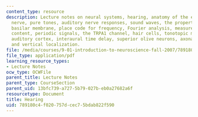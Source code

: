 ```yaml
---
content_type: resource
description: Lecture notes on neural systems, hearing, anatomy of the ear, the auditory
  nerve, pure tones, auditory nerve responses, sound waves, the properties of the
  basilar membrane, place code for frequency, Fourier analysis, measures of frequency
  content, periodic signals, the TRPA1 channel, hair cells, tonotopic maps, the primary
  auditory cortex, interaural time delay, superior olive neurons, axonal delay lines,
  and vertical localization.
file: /media/courses/9-01-introduction-to-neuroscience-fall-2007/789180c4f020757dcec75bdab822f590_12_hearing.pdf
file_type: application/pdf
learning_resource_types:
- Lecture Notes
ocw_type: OCWFile
parent_title: Lecture Notes
parent_type: CourseSection
parent_uid: 13bfc739-a727-5b79-027b-eb0a27682a6f
resourcetype: Document
title: Hearing
uid: 789180c4-f020-757d-cec7-5bdab822f590
---
```

